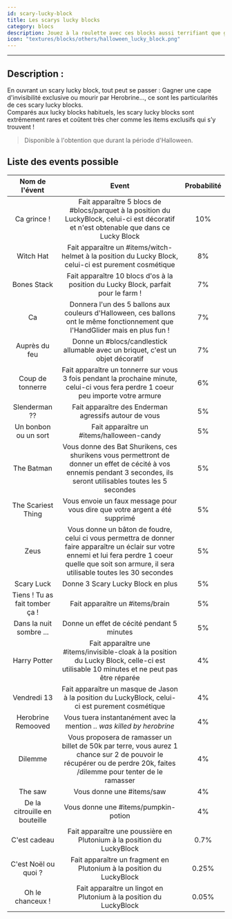 ```yaml
---
id: scary-lucky-block
title: Les scarys lucky blocks
category: blocs
description: Jouez à la roulette avec ces blocks aussi terrifiant que généreux !
icon: "textures/blocks/others/halloween_lucky_block.png"
---
```

___

## Description :

En ouvrant un scary lucky block, tout peut se passer : Gagner une cape d'invisibilité exclusive ou mourir par Herobrine…, ce sont les particularités de ces scary lucky blocks.  
Comparés aux lucky blocks habituels, les scary lucky blocks sont extrêmement rares et coûtent très cher comme les items exclusifs qui s’y trouvent !

> Disponible à l'obtention que durant la période d'Halloween.

## Liste des events possible

| Nom de l'évent | Event | Probabilité |
|:-:|:-:|:-:|
| Ca grince ! | Fait apparaître 5 blocs de #blocs/parquet à la position du LuckyBlock, celui-ci est décoratif et n'est obtenable que dans ce Lucky Block | 10% | 
| Witch Hat | Fait apparaître un #items/witch-helmet à la position du Lucky Block, celui-ci est purement cosmétique  | 8% | 
| Bones Stack | Fait apparaître 10 blocs d'os à la position du Lucky Block, parfait pour le farm ! | 7% |  
|  Ca |  Donnera l'un des 5 ballons aux couleurs d'Halloween, ces ballons ont le même fonctionnement que l'HandGlider mais en plus fun ! | 7% | 
| Auprès du feu | Donne un #blocs/candlestick allumable avec un briquet, c'est un objet décoratif  | 7% | 
| Coup de tonnerre | Fait apparaître un tonnerre sur vous 3 fois pendant la prochaine minute, celui-ci vous fera perdre 1 coeur peu importe votre armure | 6% |  
| Slenderman ?? | Fait apparaître des Enderman agressifs autour de vous  | 5% | 
| Un bonbon ou un sort | Fait apparaître un #items/halloween-candy | 5% |  
| The Batman | Vous donne des Bat Shurikens, ces shurikens vous permettront de donner un effet de cécité à vos ennemis pendant 3 secondes, ils seront utilisables toutes les 5 secondes | 5% |  
| The Scariest Thing | Vous envoie un faux message pour vous dire que votre argent a été supprimé | 5% |  
| Zeus | Vous donne un bâton de foudre, celui ci vous permettra de donner faire apparaître un éclair sur votre ennemi et lui fera perdre 1 coeur quelle que soit son armure, il sera utilisable toutes les 30 secondes | 5% |  
| Scary Luck | Donne 3 Scary Lucky Block en plus | 5% | 
| Tiens ! Tu as fait tomber ça ! | Fait apparaître un #items/brain | 5% | 
| Dans la nuit sombre ... | Donne un effet de cécité pendant 5 minutes  | 5% | 
|  Harry Potter |  Fait  apparaître une #items/invisible-cloak à la position du Lucky Block, celle-ci est utilisable 10 minutes et ne peut pas être réparée | 4% | 
|  Vendredi 13 |  Fait apparaître un masque de Jason à la position du LuckyBlock, celui-ci est purement cosmétique | 4% | 
| Herobrine Remooved | Vous tuera instantanément avec la mention *.. was killed by herobrine*  | 4% | 
| Dilemme | Vous proposera de ramasser un billet de 50k par terre, vous aurez 1 chance sur 2 de pouvoir le récupérer ou de perdre 20k, faites /dilemme pour tenter de le ramasser  | 4% | 
| The saw | Vous donne une #items/saw| 4% | 
| De la citrouille en bouteille | Vous donne une #items/pumpkin-potion | 4% |
| C'est cadeau | Fait apparaître une poussière en Plutonium à la position du LuckyBlock | 0.7% |  
| C'est Noël ou quoi ? | Fait apparaître un fragment en Plutonium à la position du LuckyBlock | 0.25% |  
| Oh le chanceux ! | Fait apparaître un lingot en Plutonium à la position du LuckyBlock | 0.05% |  